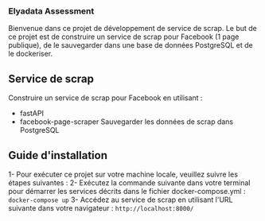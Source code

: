 ### Elyadata Assessment
Bienvenue dans ce projet de développement de service de scrap. 
Le but de ce projet est de construire un service de scrap pour Facebook (1 page publique), de le sauvegarder dans une base de données PostgreSQL et de le dockeriser.
## Service de scrap
Construire un service de scrap pour Facebook en utilisant :
* fastAPI
* facebook-page-scraper
Sauvegarder les données de scrap dans PostgreSQL
## Guide d'installation
1- Pour exécuter ce projet sur votre machine locale, veuillez suivre les étapes suivantes :
2- Exécutez la commande suivante dans votre terminal pour démarrer les services décrits dans le fichier docker-compose.yml : 
`docker-compose up`
3- Accédez au service de scrap en utilisant l'URL suivante dans votre navigateur :
`http://localhost:8000/`


